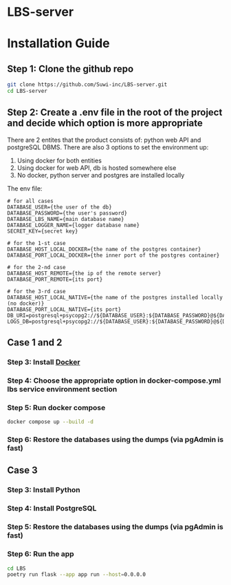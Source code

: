 # LBS-server

# Installation Guide

## Step 1: Clone the github repo
```sh
git clone https://github.com/Suwi-inc/LBS-server.git
cd LBS-server
```

## Step 2: Create a .env file in the root of the project and decide which option is more appropriate
There are 2 entites that the product consists of: python web API and postgreSQL DBMS. 
There are also 3 options to set the environment up:
1. Using docker for both entities
2. Using docker for web API, db is hosted somewhere else
3. No docker, python server and postgres are installed locally

The env file:
```dotenv
# for all cases
DATABASE_USER={the user of the db}
DATABASE_PASSWORD={the user's password}
DATABASE_LBS_NAME={main database name}
DATABASE_LOGGER_NAME={logger database name}
SECRET_KEY={secret key}

# for the 1-st case
DATABASE_HOST_LOCAL_DOCKER={the name of the postgres container}
DATABASE_PORT_LOCAL_DOCKER={the inner port of the postgres container}

# for the 2-nd case
DATABASE_HOST_REMOTE={the ip of the remote server}
DATABASE_PORT_REMOTE={its port}

# for the 3-rd case
DATABASE_HOST_LOCAL_NATIVE={the name of the postgres installed locally (no docker)}
DATABASE_PORT_LOCAL_NATIVE={its port}
DB_URI=postgresql+psycopg2://${DATABASE_USER}:${DATABASE_PASSWORD}@${DATABASE_HOST_LOCAL_NATIVE}:${DATABASE_PORT_LOCAL_NATIVE}/${DATABASE_LBS_NAME}
LOGS_DB=postgresql+psycopg2://${DATABASE_USER}:${DATABASE_PASSWORD}@${DATABASE_HOST_LOCAL_NATIVE}:${DATABASE_PORT_LOCAL_NATIVE}/${DATABASE_LOGGER_NAME}
```

## Case 1 and 2
### Step 3: Install [Docker](https://docs.docker.com/engine/install/)
### Step 4: Choose the appropriate option in docker-compose.yml lbs service environment section
### Step 5: Run docker compose
```sh
docker compose up --build -d
```
### Step 6: Restore the databases using the dumps (via pgAdmin is fast)

## Case 3
### Step 3: Install Python
### Step 4: Install PostgreSQL
### Step 5: Restore the databases using the dumps (via pgAdmin is fast)
### Step 6: Run the app
```sh
cd LBS
poetry run flask --app app run --host=0.0.0.0
```
